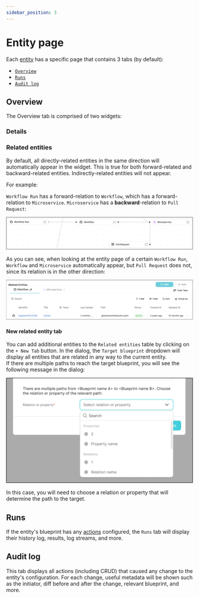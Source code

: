 ```yaml
---
sidebar_position: 3
---
```


# Entity page

Each [entity](../../build-your-software-catalog/sync-data-to-catalog/sync-data-to-catalog.md#entity-json-structure) has a specific page that contains 3 tabs (by default):

- [`Overview`](#overview)
- [`Runs`](#runs)
- [`Audit log`](#audit-log)

## Overview

The Overview tab is comprised of two widgets:

### Details

### Related entities

By default, all directly-related entities in the same direction will automatically appear in the widget. This is true for both forward-related and backward-related entities. Indirectly-related entities will not appear.

For example:

`Workflow Run` has a forward-relation to `Workflow`, which has a forward-relation to `Microservice`. `Microservice` has a **backward**-relation to `Pull Request`:

![builderRelationsExample](../../../static/img/software-catalog/pages/builderRelationsExample.png)

As you can see, when looking at the entity page of a certain `Workflow Run`, `Workflow` and `Microservice` automatically appear, but `Pull Request` does not, since its relation is in the other direction:

![entityRelationsExample](../../../static/img/software-catalog/pages/entityRelationsExample.png)

#### New related entity tab

You can add additional entities to the `Related entities` table by clicking on the `+ New Tab` button. In the dialog, the `Target blueprint` dropdown will display all entities that are related in any way to the current entity.  
If there are multiple paths to reach the target blueprint, you will see the following message in the dialog:

![multiplePaths](../../../static/img/software-catalog/pages/multiplePaths.png)

In this case, you will need to choose a relation or property that will determine the path to the target.

## Runs

If the entity's blueprint has any [actions](/create-self-service-experiences/) configured, the `Runs` tab will display their history log, results, log streams, and more.

## Audit log

This tab displays all actions (including CRUD) that caused any change to the entity's configuration. For each change, useful metadata will be shown such as the initiator, diff before and after the change, relevant blueprint, and more.
